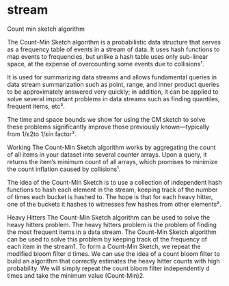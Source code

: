 # stream


Count min sketch algorithm

The Count-Min Sketch algorithm is a probabilistic data structure that serves as a frequency table of events in a stream of data. It uses hash functions to map events to frequencies, but unlike a hash table uses only sub-linear space, at the expense of overcounting some events due to collisions¹. 

It is used for summarizing data streams and allows fundamental queries in data stream summarization such as point, range, and inner product queries to be approximately answered very quickly; in addition, it can be applied to solve several important problems in data streams such as finding quantiles, frequent items, etc³. 

The time and space bounds we show for using the CM sketch to solve these problems significantly improve those previously known—typically from 1/ε2to 1/εin factor³. 

Working
The Count-Min Sketch algorithm works by aggregating the count of all items in your dataset into several counter arrays. Upon a query, it returns the item’s minimum count of all arrays, which promises to minimize the count inflation caused by collisions¹. 

The idea of the Count-Min Sketch is to use a collection of independent hash functions to hash each element in the stream, keeping track of the number of times each bucket is hashed to. The hope is that for each heavy hitter, one of the buckets it hashes to witnesses few hashes from other elements². 


Heavy Hitters
The Count-Min Sketch algorithm can be used to solve the heavy hitters problem. The heavy hitters problem is the problem of finding the most frequent items in a data stream. The Count-Min Sketch algorithm can be used to solve this problem by keeping track of the frequency of each item in the stream1.
To form a Count-Min Sketch, we repeat the modified bloom filter d times. We can use the idea of a count bloom filter to build an algorithm that correctly estimates the heavy hitter counts with high probability. We will simply repeat the count bloom filter independently d times and take the minimum value (Count-Min)2.

